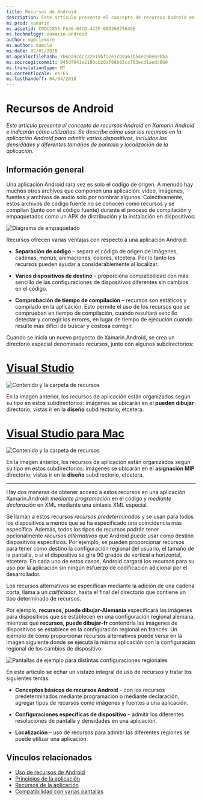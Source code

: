 ```yaml
---
title: Recursos de Android
description: Este artículo presenta el concepto de recursos Android en Xamarin.Android e indicarán cómo utilizarlas. Se describe cómo usar los recursos en la aplicación Android para admitir varios dispositivos, incluidos las densidades y diferentes tamaños de pantalla y localización de la aplicación.
ms.prod: xamarin
ms.assetid: C0DCC856-FA36-04CD-443F-68D26075649E
ms.technology: xamarin-android
author: mgmclemore
ms.author: mamcle
ms.date: 02/01/2018
ms.openlocfilehash: 7b6ba9cdc222019bfa2e1cb9a61b54e290e69bba
ms.sourcegitcommit: 945df041e2180cb20af08b83cc703ecd1aedc6b0
ms.translationtype: MT
ms.contentlocale: es-ES
ms.lasthandoff: 04/04/2018
---
```

# <a name="android-resources"></a>Recursos de Android

_Este artículo presenta el concepto de recursos Android en Xamarin.Android e indicarán cómo utilizarlas. Se describe cómo usar los recursos en la aplicación Android para admitir varios dispositivos, incluidos las densidades y diferentes tamaños de pantalla y localización de la aplicación._


## <a name="overview"></a>Información general

Una aplicación Android rara vez es solo el código de origen. A menudo hay muchos otros archivos que componen una aplicación: vídeo, imágenes, fuentes y archivos de audio solo por nombrar algunos. Colectivamente, estos archivos de código fuente no se conocen como recursos y se compilan (junto con el código fuente) durante el proceso de compilación y empaquetados como un APK de distribución y la instalación en dispositivos:

![Diagrama de empaquetado](images/packaging-diagram.png)

Recursos ofrecen varias ventajas con respecto a una aplicación Android:

-  **Separación de código** &ndash; separa el código de origen de imágenes, cadenas, menús, animaciones, colores, etcetera. Por lo tanto los recursos pueden ayudar a considerablemente al localizar.

-  **Varios dispositivos de destino** &ndash; proporciona compatibilidad con más sencillo de las configuraciones de dispositivos diferentes sin cambios en el código.

-  **Comprobación de tiempo de compilación** &ndash; recursos son estáticos y compilado en la aplicación. Esto permite el uso de los recursos que se comprueban en tiempo de compilación, cuando resultará sencillo detectar y corregir los errores, en lugar de tiempo de ejecución cuando resulte más difícil de buscar y costosa corregir.

Cuando se inicia un nuevo proyecto de Xamarin.Android, se crea un directorio especial denominado recursos, junto con algunos subdirectorios:

# <a name="visual-studiotabvswin"></a>[Visual Studio](#tab/vswin)

![Contenido y la carpeta de recursos](images/resources-folder-vs.png)

En la imagen anterior, los recursos de aplicación están organizados según su tipo en estos subdirectorios: imágenes se ubicarán en el **pueden dibujar** directorio; vistas ir en la **diseño** subdirectorio, etcetera.
 
# <a name="visual-studio-for-mactabvsmac"></a>[Visual Studio para Mac](#tab/vsmac)

![Contenido y la carpeta de recursos](images/resources-folder-xs.png)

En la imagen anterior, los recursos de aplicación están organizados según su tipo en estos subdirectorios: imágenes se ubicarán en el **asignación MIP** directorio; vistas ir en la **diseño** subdirectorio, etcetera.
 
-----

Hay dos maneras de obtener acceso a estos recursos en una aplicación Xamarin.Android: *mediante programación* en el código y *mediante declaración* en XML mediante una sintaxis XML especial.

Se llaman a estos recursos *recursos predeterminados* y se usan para todos los dispositivos a menos que se ha especificado una coincidencia más específica. Además, todos los tipos de recursos podrán tener opcionalmente *recursos alternativos* que Android puede usar como destino dispositivos específicos. Por ejemplo, se pueden proporcionar recursos para tener como destino la configuración regional del usuario, el tamaño de la pantalla, o si el dispositivo se gira 90 grados de vertical a horizontal, etcetera. En cada uno de estos casos, Android cargará los recursos para su uso por la aplicación sin ningún esfuerzo de codificación adicional por el desarrollador.

Los recursos alternativos se especifican mediante la adición de una cadena corta, llama a un *calificador*, hasta el final del directorio que contiene un tipo determinado de recursos.

Por ejemplo, **recursos, puede dibujar-Alemania** especificará las imágenes para dispositivos que se establecen en una configuración regional alemana, mientras que **recursos, puede dibujar-fr** contendría las imágenes de dispositivos se establece en la configuración regional en francés. Un ejemplo de cómo proporcionar recursos alternativos puede verse en la imagen siguiente donde se ejecuta la misma aplicación con la configuración regional de los cambios de dispositivo:

![Pantallas de ejemplo para distintas configuraciones regionales](images/localized-screenshots.png)

En este artículo se echar un vistazo integral de uso de recursos y tratar los siguientes temas:

-  **Conceptos básicos de recursos Android** &ndash; con los recursos predeterminados mediante programación o mediante declaración, agregar tipos de recursos como imágenes y fuentes a una aplicación.

-  **Configuraciones específicas de dispositivo** &ndash; admitir los diferentes resoluciones de pantalla y densidades en una aplicación.

-  **Localización** &ndash; uso de recursos para admitir las diferentes regiones se puede utilizar una aplicación.


## <a name="related-links"></a>Vínculos relacionados

- [Uso de recursos de Android](~/android/app-fundamentals/resources-in-android/android-assets.md)
- [Principios de la aplicación](http://developer.android.com/guide/topics/fundamentals.html)
- [Recursos de la aplicación](http://developer.android.com/guide/topics/resources/index.html)
- [Compatibilidad con varias pantallas](http://developer.android.com/guide/practices/screens_support.html)
